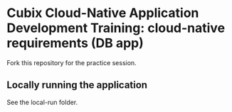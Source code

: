 # Cubix Cloud-Native Application Development Training: cloud-native requirements (DB app)
Fork this repository for the practice session.

## Locally running the application
See the local-run folder. 
